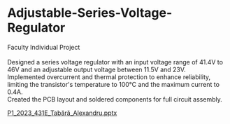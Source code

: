 # Adjustable-Series-Voltage-Regulator
Faculty Individual Project
<br>
<br>
Designed a series voltage regulator with an input voltage range of 41.4V to 46V and an adjustable output voltage between 11.5V and 23V.
<br>
Implemented overcurrent and thermal protection to enhance reliability, limiting the transistor's temperature to 100°C and the maximum current to 0.4A.
<br>
Created the PCB layout and soldered components for full circuit assembly.

[P1_2023_431E_Tabără_Alexandru.pptx](https://github.com/user-attachments/files/19039659/P1_2023_431E_Tabara_Alexandru.pptx)
